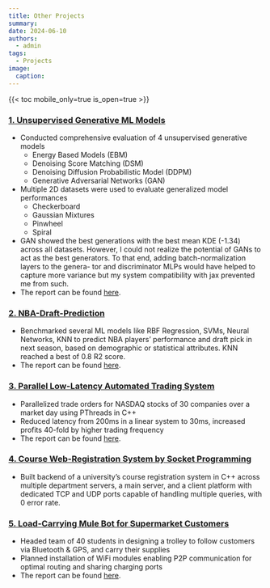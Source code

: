 ```yaml
---
title: Other Projects
summary: 
date: 2024-06-10
authors:
  - admin
tags:
  - Projects
image:
  caption:
---
```


{{< toc mobile_only=true is_open=true >}}

### [1. Unsupervised Generative ML Models](https://github.com/jenashauryasikt/Unsupervised-Generative-ML-Models)
- Conducted comprehensive evaluation of 4 unsupervised generative models
  - Energy Based Models (EBM)
  - Denoising Score Matching (DSM)
  - Denoising Diffusion Probabilistic Model (DDPM)
  - Generative Adversarial Networks (GAN)
- Multiple 2D datasets were used to evaluate generalized model performances
  - Checkerboard
  - Gaussian Mixtures
  - Pinwheel
  - Spiral
- GAN showed the best generations with the best mean KDE (-1.34) across all datasets. However, I could not realize the potential of GANs to act as the best generators. To that end, adding batch-normalization layers to the genera- tor and discriminator MLPs would have helped to capture more variance but my system compatibility with jax prevented me from such.
- The report can be found [here](Unsupervised.pdf).

### [2. NBA-Draft-Prediction](https://github.com/jenashauryasikt/NBA-Draft-Prediction)
- Benchmarked several ML models like RBF Regression, SVMs, Neural Networks, KNN to predict NBA players’ performance and draft pick in next season, based on demographic or statistical attributes. KNN reached a best of 0.8 R2 score.
- The report can be found [here](ShauryasiktJena_Project_NBA_Report.pdf).

### [3. Parallel Low-Latency Automated Trading System](https://github.com/jenashauryasikt/EE451-Project)
- Parallelized trade orders for NASDAQ stocks of 30 companies over a market day using PThreads in C++
- Reduced latency from 200ms in a linear system to 30ms, increased profits 40-fold by higher trading frequency
- The report can be found [here](TradingSystemParallel.pdf).

### [4. Course Web-Registration System by Socket Programming](https://github.com/jenashauryasikt/Course-Registration-Backend)
- Built backend of a university’s course registration system in C++ across multiple department servers, a main server,
and a client platform with dedicated TCP and UDP ports capable of handling multiple queries, with 0 error rate.

### [5. Load-Carrying Mule Bot for Supermarket Customers](https://github.com/jenashauryasikt/IITDelhi-Design-Systems-Laboratory/tree/main/Experiment%202-Communicatong%20Mule%20Bots)
- Headed team of 40 students in designing a trolley to follow customers via Bluetooth & GPS, and carry their supplies
- Planned installation of WiFi modules enabling P2P communication for optimal routing and sharing charging ports
- The report can be found [here](MuleBot.pdf).